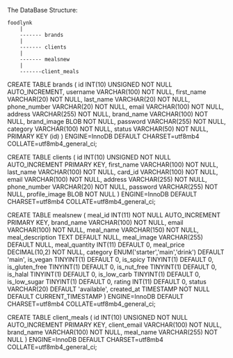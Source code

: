 The DataBase Structure:

    foodlynk
        |
        ------- brands
        |
        ------- clients
        |
        ------- mealsnew
        |
        -------client_meals

CREATE TABLE brands (
    id INT(10) UNSIGNED NOT NULL AUTO_INCREMENT,
    username VARCHAR(100) NOT NULL,
    first_name VARCHAR(20) NOT NULL,
    last_name VARCHAR(20) NOT NULL,
    phone_number VARCHAR(20) NOT NULL,
    email VARCHAR(100) NOT NULL,
    address VARCHAR(255) NOT NULL,
    brand_name VARCHAR(100) NOT NULL,
    brand_image BLOB NOT NULL,
    password VARCHAR(255) NOT NULL,
    category VARCHAR(100) NOT NULL,
    status VARCHAR(50) NOT NULL,
    PRIMARY KEY (id)
) ENGINE=InnoDB DEFAULT CHARSET=utf8mb4 COLLATE=utf8mb4_general_ci;

CREATE TABLE clients (
    id INT(10) UNSIGNED NOT NULL AUTO_INCREMENT PRIMARY KEY,
    first_name VARCHAR(100) NOT NULL,
    last_name VARCHAR(100) NOT NULL,
    card_id VARCHAR(100) NOT NULL,
    email VARCHAR(100) NOT NULL,
    address VARCHAR(255) NOT NULL,
    phone_number VARCHAR(20) NOT NULL,
    password VARCHAR(255) NOT NULL,
    profile_image BLOB NOT NULL
) ENGINE=InnoDB DEFAULT CHARSET=utf8mb4 COLLATE=utf8mb4_general_ci;

CREATE TABLE mealsnew (
    meal_id INT(11) NOT NULL AUTO_INCREMENT PRIMARY KEY,
    brand_name VARCHAR(100) NOT NULL,
    email VARCHAR(100) NOT NULL,
    meal_name VARCHAR(150) NOT NULL,
    meal_description TEXT DEFAULT NULL,
    meal_image VARCHAR(255) DEFAULT NULL,
    meal_quantity INT(11) DEFAULT 0,
    meal_price DECIMAL(10,2) NOT NULL,
    category ENUM('starter','main','drink') DEFAULT 'main',
    is_vegan TINYINT(1) DEFAULT 0,
    is_spicy TINYINT(1) DEFAULT 0,
    is_gluten_free TINYINT(1) DEFAULT 0,
    is_nut_free TINYINT(1) DEFAULT 0,
    is_halal TINYINT(1) DEFAULT 0,
    is_low_carb TINYINT(1) DEFAULT 0,
    is_low_sugar TINYINT(1) DEFAULT 0,
    rating INT(11) DEFAULT 0,
    status VARCHAR(20) DEFAULT 'available',
    created_at TIMESTAMP NOT NULL DEFAULT CURRENT_TIMESTAMP
) ENGINE=InnoDB DEFAULT CHARSET=utf8mb4 COLLATE=utf8mb4_general_ci;

CREATE TABLE client_meals (
    id INT(10) UNSIGNED NOT NULL AUTO_INCREMENT PRIMARY KEY,
    client_email VARCHAR(100) NOT NULL,
    brand_name VARCHAR(100) NOT NULL,
    meal_name VARCHAR(255) NOT NULL
) ENGINE=InnoDB DEFAULT CHARSET=utf8mb4 COLLATE=utf8mb4_general_ci;